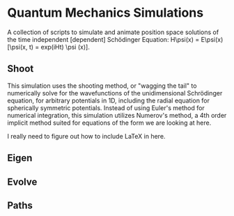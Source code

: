 # Quantum Mechanics Simulations
A collection of scripts to simulate and animate position space solutions of the time independent [dependent] Sch&ouml;dinger Equation: H\psi(x) = E\psi(x) [\psi(x, t) = exp(iHt) \psi (x)].

## Shoot
This simulation uses the shooting method, or "wagging the tail" to numerically solve for the wavefunctions of the unidimensional Schr&ouml;dinger equation, for arbitrary potentials in 1D, including the radial equation for spherically symmetric potentials.  Instead of using Euler's method for numerical integration, this simulation utilizes Numerov's method, a 4th order implicit method suited for equations of the form we are looking at here.

I really need to figure out how to include LaTeX in here.

## Eigen


## Evolve

## Paths

